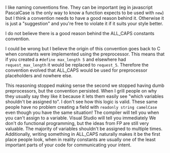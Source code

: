 I like naming conventions fine. They can be important (eg in javascript PascalCase is the only way to know a function expects to be used with `new`) but I think a convention needs to have a good reason behind it. Otherwise it is just a "suggestion" and you're free to violate it if it suits your style better.

I do not believe there is a good reason behind the ALL_CAPS constants convention.

I could be wrong but I believe the origin of this convention goes back to C when constants were implemented using the preprocessor. This means that if you created a `#define max_length 5` and elsewhere had `request_max_length` it would be replaced to `request_5`. Therefore the convention evolved that ALL_CAPS would be used for preprocessor placeholders and nowhere else.

This reasoning stopped making sense the second we stopped having dumb preprocessors, but the convention persisted. When I grill people on why they usually say they like it because it lets them easily see "which variables shouldn't be assigned to". I don't see how this logic is valid.
These same people have no problem creating a field with `readonly string camelCase` even though you have the same situation!
The compiler will tell you when you can't assign to a variable. Visual Studio will tell you immediately
We don't do functional programming, but the ideas from FP are still very valuable. The majority of variables shouldn't be assigned to multiple times.
Additionally, writing something in ALL_CAPS naturally makes it be the first place people look, when in reality constants are usually one of the least important parts of your code for communicating your intent.
